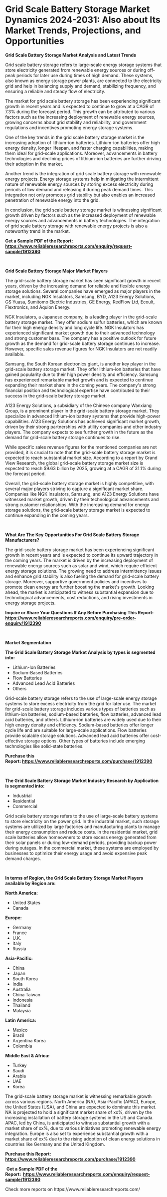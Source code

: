 <p><h1>Grid Scale Battery Storage Market Dynamics 2024-2031: Also about Its Market Trends, Projections, and Opportunities</h1></p><p><strong>Grid Scale Battery Storage Market Analysis and Latest Trends</strong></p>
<p><p>Grid scale battery storage refers to large-scale energy storage systems that store electricity generated from renewable energy sources or during off-peak periods for later use during times of high demand. These systems, also known as energy storage power plants, are connected to the electricity grid and help in balancing supply and demand, stabilizing frequency, and ensuring a reliable and steady flow of electricity.</p><p>The market for grid scale battery storage has been experiencing significant growth in recent years and is expected to continue to grow at a CAGR of 7.3% during the forecast period. This growth can be attributed to various factors such as the increasing deployment of renewable energy sources, growing concerns about grid stability and reliability, and government regulations and incentives promoting energy storage systems.</p><p>One of the key trends in the grid scale battery storage market is the increasing adoption of lithium-ion batteries. Lithium-ion batteries offer high energy density, longer lifespan, and faster charging capabilities, making them ideal for grid-scale applications. Moreover, advancements in battery technologies and declining prices of lithium-ion batteries are further driving their adoption in the market.</p><p>Another trend is the integration of grid scale battery storage with renewable energy projects. Energy storage systems help in mitigating the intermittent nature of renewable energy sources by storing excess electricity during periods of low demand and releasing it during peak demand times. This integration not only promotes grid stability but also enables an increased penetration of renewable energy into the grid.</p><p>In conclusion, the grid scale battery storage market is witnessing significant growth driven by factors such as the increased deployment of renewable energy sources and advancements in battery technologies. The integration of grid scale battery storage with renewable energy projects is also a noteworthy trend in the market.</p></p>
<p><strong>Get a Sample PDF of the Report:&nbsp; <a href="https://www.reliableresearchreports.com/enquiry/request-sample/1912390">https://www.reliableresearchreports.com/enquiry/request-sample/1912390</a></strong></p>
<p>&nbsp;</p>
<p><strong>Grid Scale Battery Storage Major Market Players</strong></p>
<p><p>The grid-scale battery storage market has seen significant growth in recent years, driven by the increasing demand for reliable and flexible energy storage solutions. Several companies have emerged as major players in the market, including NGK Insulators, Samsung, BYD, A123 Energy Solutions, GS Yuasa, Sumitomo Electric Industries, GE Energy, RedFlow Ltd, Ecoult, Flextronics, and Aquion Energy.</p><p>NGK Insulators, a Japanese company, is a leading player in the grid-scale battery storage market. They offer sodium sulfur batteries, which are known for their high energy density and long cycle life. NGK Insulators has experienced significant market growth due to their advanced technology and strong customer base. The company has a positive outlook for future growth as the demand for grid-scale battery storage continues to increase. However, specific sales revenue figures for NGK Insulators are not readily available.</p><p>Samsung, the South Korean electronics giant, is another key player in the grid-scale battery storage market. They offer lithium-ion batteries that have gained popularity due to their high power density and efficiency. Samsung has experienced remarkable market growth and is expected to continue expanding their market share in the coming years. The company's strong financial position and technological expertise have contributed to their success in the grid-scale battery storage market.</p><p>A123 Energy Solutions, a subsidiary of the Chinese company Wanxiang Group, is a prominent player in the grid-scale battery storage market. They specialize in advanced lithium-ion battery systems that provide high-power capabilities. A123 Energy Solutions has achieved significant market growth, driven by their strong partnerships with utility companies and other industry players. The company expects to see further growth in the future as the demand for grid-scale battery storage continues to rise.</p><p>While specific sales revenue figures for the mentioned companies are not provided, it is crucial to note that the grid-scale battery storage market is expected to reach substantial market size. According to a report by Grand View Research, the global grid-scale battery storage market size is expected to reach $9.63 billion by 2025, growing at a CAGR of 31.1% during the forecast period.</p><p>Overall, the grid-scale battery storage market is highly competitive, with several major players striving to capture a significant market share. Companies like NGK Insulators, Samsung, and A123 Energy Solutions have witnessed market growth, driven by their technological advancements and strong customer relationships. With the increasing demand for energy storage solutions, the grid-scale battery storage market is expected to continue expanding in the coming years.</p></p>
<p>&nbsp;</p>
<p><strong>What Are The Key Opportunities For Grid Scale Battery Storage Manufacturers?</strong></p>
<p><p>The grid-scale battery storage market has been experiencing significant growth in recent years and is expected to continue its upward trajectory in the coming years. The market is driven by the increasing deployment of renewable energy sources such as solar and wind, which require efficient energy storage solutions. The growing need to address intermittency issues and enhance grid stability is also fueling the demand for grid-scale battery storage. Moreover, supportive government policies and incentives to promote clean energy are further boosting the market's growth. Looking ahead, the market is anticipated to witness substantial expansion due to technological advancements, cost reductions, and rising investments in energy storage projects.</p></p>
<p><strong>Inquire or Share Your Questions If Any Before Purchasing This Report: <a href="https://www.reliableresearchreports.com/enquiry/pre-order-enquiry/1912390">https://www.reliableresearchreports.com/enquiry/pre-order-enquiry/1912390</a></strong></p>
<p>&nbsp;</p>
<p><strong>Market Segmentation</strong></p>
<p><strong>The Grid Scale Battery Storage Market Analysis by types is segmented into:</strong></p>
<p><ul><li>Lithium-Ion Batteries</li><li>Sodium-Based Batteries</li><li>Flow Batteries</li><li>Advanced Lead Acid Batteries</li><li>Others</li></ul></p>
<p><p>Grid-scale battery storage refers to the use of large-scale energy storage systems to store excess electricity from the grid for later use. The market for grid-scale battery storage includes various types of batteries such as lithium-ion batteries, sodium-based batteries, flow batteries, advanced lead acid batteries, and others. Lithium-ion batteries are widely used due to their high energy density and efficiency. Sodium-based batteries offer longer cycle life and are suitable for large-scale applications. Flow batteries provide scalable storage solutions. Advanced lead acid batteries offer cost-effective storage options. Other types of batteries include emerging technologies like solid-state batteries.</p></p>
<p><strong>Purchase this Report:&nbsp;<a href="https://www.reliableresearchreports.com/purchase/1912390">https://www.reliableresearchreports.com/purchase/1912390</a></strong></p>
<p>&nbsp;</p>
<p><strong>The Grid Scale Battery Storage Market Industry Research by Application is segmented into:</strong></p>
<p><ul><li>Industrial</li><li>Residential</li><li>Commercial</li></ul></p>
<p><p>Grid scale battery storage refers to the use of large-scale battery systems to store electricity on the power grid. In the industrial market, such storage systems are utilized by large factories and manufacturing plants to manage their energy consumption and reduce costs. In the residential market, grid scale batteries allow homeowners to store excess energy generated from their solar panels or during low-demand periods, providing backup power during outages. In the commercial market, these systems are employed by businesses to optimize their energy usage and avoid expensive peak demand charges.</p></p>
<p>&nbsp;</p>
<p><strong>In terms of Region, the Grid Scale Battery Storage Market Players available by Region are:</strong></p>
<p>
    <p> <strong> North America: </strong>
        <ul>
            <li>United States</li>
            <li>Canada</li>
        </ul>
        </p> 
    <p> <strong> Europe: </strong>
        <ul>
            <li>Germany</li>
            <li>France</li>
            <li>U.K.</li>
            <li>Italy</li>
            <li>Russia</li>
        </ul>
        </p> 
    <p> <strong> Asia-Pacific: </strong>
        <ul>
            <li>China</li>
            <li>Japan</li>
            <li>South Korea</li>
            <li>India</li>
            <li>Australia</li>
            <li>China Taiwan</li>
            <li>Indonesia</li>
            <li>Thailand</li>
            <li>Malaysia</li>
        </ul>
        </p> 
    <p> <strong> Latin America: </strong>
        <ul>
            <li>Mexico</li>
            <li>Brazil</li>
            <li>Argentina Korea</li>
            <li>Colombia</li>
        </ul>
        </p> 
    <p> <strong> Middle East & Africa: </strong>
        <ul>
            <li>Turkey</li>
            <li>Saudi</li>
            <li>Arabia</li>
            <li>UAE</li>
            <li>Korea</li>
        </ul>
    </p>
    </p>
<p><p>The grid-scale battery storage market is witnessing remarkable growth across various regions. North America (NA), Asia-Pacific (APAC), Europe, the United States (USA), and China are expected to dominate this market. NA is projected to hold a significant market share of xx%, driven by the increasing installation of battery storage systems in the US and Canada. APAC, led by China, is anticipated to witness substantial growth with a market share of xx%, due to various initiatives promoting renewable energy integration. Europe is also set to experience substantial growth with a market share of xx% due to the rising adoption of clean energy solutions in countries like Germany and the United Kingdom.</p></p>
<p><strong>Purchase this Report: <a href="https://www.reliableresearchreports.com/purchase/1912390">https://www.reliableresearchreports.com/purchase/1912390</a></strong></p>
<p>&nbsp;<strong>Get a Sample PDF of the Report:&nbsp;&nbsp;<a href="https://www.reliableresearchreports.com/enquiry/request-sample/1912390">https://www.reliableresearchreports.com/enquiry/request-sample/1912390</a></strong></p>
<p><strong></strong></p>
<p>Check more reports on https://www.reliableresearchreports.com/</p>